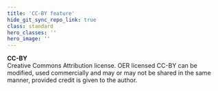 ```yaml
---
title: 'CC-BY feature'
hide_git_sync_repo_link: true
class: standard
hero_classes: ''
hero_image: ''
---
```


**CC-BY**  
Creative Commons Attribution license. OER licensed CC-BY can be modified, used commercially and may or may not be shared in the same manner, provided credit is given to the author. 


